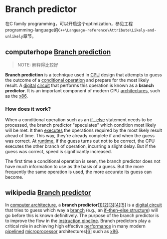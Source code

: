 # Branch predictor

在C family programming，可以开启这个optimization，参见工程programming-language的`C++\Language-reference\Attribute\Likely-and-unlikely`章节。

## computerhope [Branch prediction](https://www.computerhope.com/jargon/b/branch-prediction.htm)

> NOTE: 解释得比较好

**Branch prediction** is a technique used in [CPU](https://www.computerhope.com/jargon/c/cpu.htm) design that attempts to guess the outcome of a [conditional operation](https://www.computerhope.com/jargon/c/contstat.htm) and prepare for the most likely result. A [digital](https://www.computerhope.com/jargon/d/digital.htm) [circuit](https://www.computerhope.com/jargon/c/circuit.htm) that performs this operation is known as a **branch predictor**. It is an important component of modern CPU [architectures](https://www.computerhope.com/jargon/a/architec.htm), such as the [x86](https://www.computerhope.com/jargon/x/x86.htm).

### How does it work?

When a conditional operation such as an [if…else](https://www.computerhope.com/jargon/i/ifelse.htm) statement needs to be processed, the branch predictor "speculates" which condition most likely will be met. It then [executes](https://www.computerhope.com/jargon/e/execute.htm) the operations required by the most likely result ahead of time. This way, they're already complete if and when the guess was correct. At [runtime](https://www.computerhope.com/jargon/r/runtime.htm), if the guess turns out not to be correct, the CPU executes the other branch of operation, incurring a slight delay. But if the guess was correct, speed is significantly increased.

The first time a conditional operation is seen, the branch predictor does not have much information to use as the basis of a guess. But the more frequently the same operation is used, the more accurate its guess can become.

## wikipedia [Branch predictor](https://en.wikipedia.org/wiki/Branch_predictor)

In [computer architecture](https://en.wikipedia.org/wiki/Computer_architecture), a **branch predictor**[[1\]](https://en.wikipedia.org/wiki/Branch_predictor#cite_note-dbp-class-report-1)[[2\]](https://en.wikipedia.org/wiki/Branch_predictor#cite_note-schemes-and-performances-2)[[3\]](https://en.wikipedia.org/wiki/Branch_predictor#cite_note-3)[[4\]](https://en.wikipedia.org/wiki/Branch_predictor#cite_note-4)[[5\]](https://en.wikipedia.org/wiki/Branch_predictor#cite_note-5) is a [digital circuit](https://en.wikipedia.org/wiki/Digital_electronics) that tries to guess which way a [branch](https://en.wikipedia.org/wiki/Branch_(computer_science)) (e.g., an [if–then–else structure](https://en.wikipedia.org/wiki/Conditional_(programming))) will go before this is known definitively. The purpose of the branch predictor is to improve the flow in the [instruction pipeline](https://en.wikipedia.org/wiki/Instruction_pipeline). Branch predictors play a critical role in achieving high effective [performance](https://en.wikipedia.org/wiki/Computer_performance) in many modern [pipelined](https://en.wikipedia.org/wiki/Pipeline_(computing)) [microprocessor](https://en.wikipedia.org/wiki/Microprocessor) architectures[[6\]](https://en.wikipedia.org/wiki/Branch_predictor#cite_note-BPdynSurvey-6) such as [x86](https://en.wikipedia.org/wiki/X86).